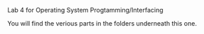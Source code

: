 Lab 4 for Operating System Progtamming/Interfacing

You will find the verious parts in the folders underneath this one.


